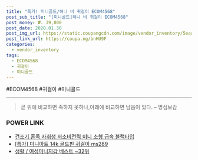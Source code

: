 ```yaml
--- 
title: "특가! 미니골드/허니 비 귀걸이 ECOM4568" 
post_sub_title: "[미니골드]허니 비 귀걸이 ECOM4568" 
post_money: ₩. 39,800 
post_date: 2020.01.30 
post_img_url: https://static.coupangcdn.com/image/vendor_inventory/5eaa/c6a9badafd0014ad715973fb99b3ff58b343c04d96a12123914e81c2dc83.jpg 
post_link_url: https://coupa.ng/bnHU9F 
categories: 
  - vendor_inventory 
tags: 
  - ECOM4568 
  - 귀걸이 
  - 미니골드 
--- 
```

  #ECOM4568 #귀걸이 #미니골드 
<hr> 

> 곧 위에 비교하면 족하지 못하나,아래에 비교하면 남음이 있다. – 명심보감 


### POWER LINK

* <a href="https://blog.naver.com/an0733/221784846833" target="_blank">건조기 혼족 자취생 저소비전력 미니 소형 급속 블랙타입</a>
* <a href="https://blog.naver.com/sakai111/221786828951" target="_blank">[특가] 미니아트 14k 골드핀 귀걸이 ms289</a>
* <a href="https://blog.naver.com/santokki14/221777279262" target="_blank">생활 / 여성미니지갑 베스트 ~32위</a>
